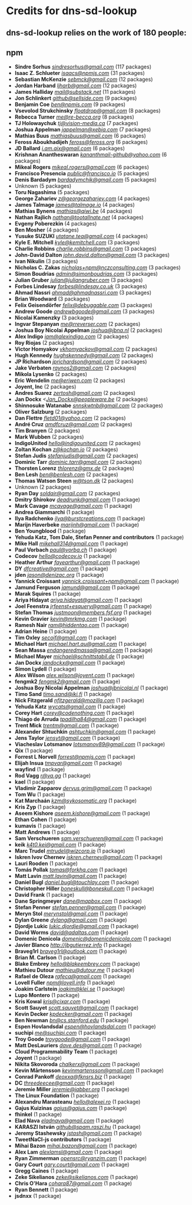 # Credits for dns-sd-lookup
## dns-sd-lookup relies on the work of 180 people:


## npm

- **Sindre Sorhus** *sindresorhus@gmail.com* (117 packages)
- **Isaac Z. Schlueter** *isaacs@npmjs.com* (31 packages)
- **Sebastian McKenzie** *sebmck@gmail.com* (12 packages)
- **Jordan Harband** *ljharb@gmail.com* (12 packages)
- **James Halliday** *mail@substack.net* (11 packages)
- **Jon Schlinkert** *github@sellside.com* (9 packages)
- **Benjamin Coe** *ben@npmjs.com* (9 packages)
- **Vsevolod Strukchinsky** *floatdrop@gmail.com* (8 packages)
- **Rebecca Turner** *me@re-becca.org* (8 packages)
- **TJ Holowaychuk** *tj@vision-media.ca* (7 packages)
- **Joshua Appelman** *jappelman@xebia.com* (7 packages)
- **Mathias Buus** *mathiasbuus@gmail.com* (6 packages)
- **Feross Aboukhadijeh** *feross@feross.org* (6 packages)
- **JD Ballard** *i.am.qix@gmail.com* (6 packages)
- **Krishnan Anantheswaran** *kananthmail-github@yahoo.com* (6 packages)
- **Mikeal Rogers** *mikeal.rogers@gmail.com* (6 packages)
- **Francisco Presencia** *public@francisco.io* (5 packages)
- **Denis Bardadym** *bardadymchik@gmail.com* (5 packages)
- Unknown (5 packages)
- **Toru Nagashima** (5 packages)
- **George Zahariev** *z@georgezahariev.com* (4 packages)
- **James Talmage** *james@talmage.io* (4 packages)
- **Mathias Bynens** *mathias@qiwi.be* (4 packages)
- **Nathan Rajlich** *nathan@tootallnate.net* (4 packages)
- **Evgeny Poberezkin** (4 packages)
- **Ben Mosher** (4 packages)
- **Yusuke SUZUKI** *utatane.tea@gmail.com* (4 packages)
- **Kyle E. Mitchell** *kyle@kemitchell.com* (3 packages)
- **Charlie Robbins** *charlie.robbins@gmail.com* (3 packages)
- **John-David Dalton** *john.david.dalton@gmail.com* (3 packages)
- **Ivan Nikulin** (3 packages)
- **Nicholas C. Zakas** *nicholas+npm@nczconsulting.com* (3 packages)
- **Simon Boudrias** *admin@simonboudrias.com* (3 packages)
- **Julian Gruber** *julian@juliangruber.com* (3 packages)
- **Forbes Lindesay** *forbes@lindesay.co.uk* (3 packages)
- **Ahmad Nassri** *ahmad@ahmadnassri.com* (3 packages)
- **Brian Woodward** (3 packages)
- **Felix Geisendörfer** *felix@debuggable.com* (3 packages)
- **Andrew Goode** *andrewbgoode@gmail.com* (3 packages)
- **Nicolai Kamenzky** (3 packages)
- **Ingvar Stepanyan** *me@rreverser.com* (2 packages)
- **Joshua Boy Nicolai Appelman** *joshua@jbna.nl* (2 packages)
- **Alex Indigo** *iam@alexindigo.com* (2 packages)
- **Roy Riojas** (2 packages)
- **Victor Homyakov** *vkhomyackov@gmail.com* (2 packages)
- **Hugh Kennedy** *hughskennedy@gmail.com* (2 packages)
- **JP Richardson** *jprichardson@gmail.com* (2 packages)
- **Jake Verbaten** *raynos2@gmail.com* (2 packages)
- **Mikola Lysenko** (2 packages)
- **Eric Wendelin** *me@eriwen.com* (2 packages)
- **Joyent, Inc** (2 packages)
- **Andres Suarez** *zertosh@gmail.com* (2 packages)
- **Jan Dockx** *<Jan_Dockx@peopleware.be* (2 packages)
- **Shinnosuke Watanabe** *snnskwtnb@gmail.com* (2 packages)
- **Oliver Salzburg** (2 packages)
- **Dan Flettre** *fletd01@yahoo.com* (2 packages)
- **André Cruz** *amdfcruz@gmail.com* (2 packages)
- **Tim Branyen** (2 packages)
- **Mark Wubben** (2 packages)
- **IndigoUnited** *hello@indigounited.com* (2 packages)
- **Zoltan Kochan** *z@kochan.io* (2 packages)
- **Stefan Judis** *stefanjudis@gmail.com* (2 packages)
- **Dominic Tarr** *dominic.tarr@gmail.com* (2 packages)
- **Thorsten Lorenz** *thlorenz@gmx.de* (2 packages)
- **Ben Lesh** *ben@benlesh.com* (2 packages)
- **Thomas Watson Steen** *w@tson.dk* (2 packages)
- Unknown (2 packages)
- **Ryan Day** *soldair@gmail.com* (2 packages)
- **Dmitry Shirokov** *deadrunk@gmail.com* (1 package)
- **Mark Cavage** *mcavage@gmail.com* (1 package)
- **Andrea Giammarchi** (1 package)
- **Ilya Radchenko** *ilya@burstcreations.com* (1 package)
- **Marijn Haverbeke** *marijnh@gmail.com* (1 package)
- **Ben Youngblood** (1 package)
- **Yehuda Katz, Tom Dale, Stefan Penner and contributors** (1 package)
- **Mike Hall** *mikehall314@gmail.com* (1 package)
- **Paul Vorbach** *paul@vorba.ch* (1 package)
- **Codecov** *hello@codecov.io* (1 package)
- **Heather Arthur** *fayearthur@gmail.com* (1 package)
- **DY** *dfcreative@gmail.com* (1 package)
- **jden** *jason@denizac.org* (1 package)
- **Yannick Croissant** *yannick.croissant+npm@gmail.com* (1 package)
- **Jamund Ferguson** *jamund@gmail.com* (1 package)
- **Marak Squires** (1 package)
- **Ariya Hidayat** *ariya.hidayat@gmail.com* (1 package)
- **Joel Feenstra** *jrfeenst+esquery@gmail.com* (1 package)
- **Stefan Thomas** *justmoon@members.fsf.org* (1 package)
- **Kevin Gravier** *kevin@mrkmg.com* (1 package)
- **Ramesh Nair** *ram@hiddentao.com* (1 package)
- **Adrian Heine** (1 package)
- **Tim Oxley** *secoif@gmail.com* (1 package)
- **Michael Hart** *michael.hart.au@gmail.com* (1 package)
- **Sean Massa** *endangeredmassa@gmail.com* (1 package)
- **Michael Mayer** *michael@schnittstabil.de* (1 package)
- **Jan Dockx** *jandockx@gmail.com* (1 package)
- **Simon Lydell** (1 package)
- **Alex Wilson** *alex.wilson@joyent.com* (1 package)
- **fengmk2** *fengmk2@gmail.com* (1 package)
- **Joshua Boy Nicolai Appelman** *joshua@jbnicolai.nl* (1 package)
- **Timo Sand** *timo.sand@iki.fi* (1 package)
- **Nick Fitzgerald** *nfitzgerald@mozilla.com* (1 package)
- **Yehuda Katz** *wycats@gmail.com* (1 package)
- **Corey Hart** *corey@codenothing.com* (1 package)
- **Thiago de Arruda** *tpadilha84@gmail.com* (1 package)
- **Trent Mick** *trentm@gmail.com* (1 package)
- **Alexander Shtuchkin** *ashtuchkin@gmail.com* (1 package)
- **Jens Taylor** *jensyt@gmail.com* (1 package)
- **Viacheslav Lotsmanov** *lotsmanov89@gmail.com* (1 package)
- **Qix** (1 package)
- **Forrest L Norvell** *forrest@npmjs.com* (1 package)
- **Elijah Insua** *tmpvar@gmail.com* (1 package)
- **wayfind** (1 package)
- **Rod Vagg** *r@va.gg* (1 package)
- **kael** (1 package)
- **Vladimir Zapparov** *dervus.grim@gmail.com* (1 package)
- **Tom Wu** (1 package)
- **Kat Marchaán** *kzm@sykosomatic.org* (1 package)
- **Kris Zyp** (1 package)
- **Aseem Kishore** *aseem.kishore@gmail.com* (1 package)
- **Ethan Cohen** (1 package)
- **kumavis** (1 package)
- **Matt Andrews** (1 package)
- **Sam Verschueren** *sam.verschueren@gmail.com* (1 package)
- **keik** *k4t0.kei@gmail.com* (1 package)
- **Marc Trudel** *mtrudel@wizcorp.jp* (1 package)
- **Iskren Ivov Chernev** *iskren.chernev@gmail.com* (1 package)
- **Lauri Rooden** (1 package)
- **Tomás Pollak** *tomas@forkhq.com* (1 package)
- **Matt Lavin** *matt.lavin@gmail.com* (1 package)
- **Daniel Bugl** *daniel.bugl@touchlay.com* (1 package)
- **Christopher Hiller** *boneskull@boneskull.com* (1 package)
- **David Frank** (1 package)
- **Dane Springmeyer** *dane@mapbox.com* (1 package)
- **Stefan Penner** *stefan.penner@gmail.com* (1 package)
- **Meryn Stol** *merynstol@gmail.com* (1 package)
- **Dylan Greene** *dylang@gmail.com* (1 package)
- **Djordje Lukic** *lukic.djordje@gmail.com* (1 package)
- **David Worms** *david@adaltas.com* (1 package)
- **Domenic Denicola** *domenic@domenicdenicola.com* (1 package)
- **Javier Blanco** *http://jbgutierrez.info* (1 package)
- **Braveg1rl** *braveg1rl@outlook.com* (1 package)
- **Brian M. Carlson** (1 package)
- **Blake Embrey** *hello@blakeembrey.com* (1 package)
- **Mathieu Dutour** *mathieu@dutour.me* (1 package)
- **Rafael de Oleza** *rafeca@gmail.com* (1 package)
- **Lovell Fuller** *npm@lovell.info* (1 package)
- **Joakim Carlstein** *joakim@klei.se* (1 package)
- **Lupo Montero** (1 package)
- **Kris Kowal** *kris@cixar.com* (1 package)
- **Scott Sauyet** *scott.sauyet@gmail.com* (1 package)
- **Kevin Decker** *kpdecker@gmail.com* (1 package)
- **Ben Newman** *bn@cs.stanford.edu* (1 package)
- **Espen Hovlandsdal** *espen@hovlandsdal.com* (1 package)
- **suchipi** *me@suchipi.com* (1 package)
- **Troy Goode** *troygoode@gmail.com* (1 package)
- **Matt DesLauriers** *dave.des@gmail.com* (1 package)
- **Cloud Programmability Team** (1 package)
- **Joyent** (1 package)
- **Nikita Skovoroda** *chalkerx@gmail.com* (1 package)
- **Kevin Mårtensson** *kevinmartensson@gmail.com* (1 package)
- **Conrad Pankoff** *deoxxa@fknsrs.biz* (1 package)
- **DC** *threedeecee@gmail.com* (1 package)
- **Jeremie Miller** *jeremie@jabber.org* (1 package)
- **The Linux Foundation** (1 package)
- **Alexandru Marasteanu** *hello@alexei.ro* (1 package)
- **Gajus Kuizinas** *gajus@gajus.com* (1 package)
- **fhinkel** (1 package)
- **Elad Nava** *eladnava@gmail.com* (1 package)
- **KARASZI István** *github@spam.raszi.hu* (1 package)
- **Jeremy Stashewsky** *jstash@gmail.com* (1 package)
- **TweetNaCl-js contributors** (1 package)
- **Mihai Bazon** *mihai.bazon@gmail.com* (1 package)
- **Alex Lam** *alexlamsl@gmail.com* (1 package)
- **Ryan Zimmerman** *opensrc@ryanzim.com* (1 package)
- **Gary Court** *gary.court@gmail.com* (1 package)
- **Gregg Caines** (1 package)
- **Zeke Sikelianos** *zeke@sikelianos.com* (1 package)
- **Chris O'Hara** *cohara87@gmail.com* (1 package)
- **Ryan Bennett** (1 package)
- **jsdnxx** (1 package)

